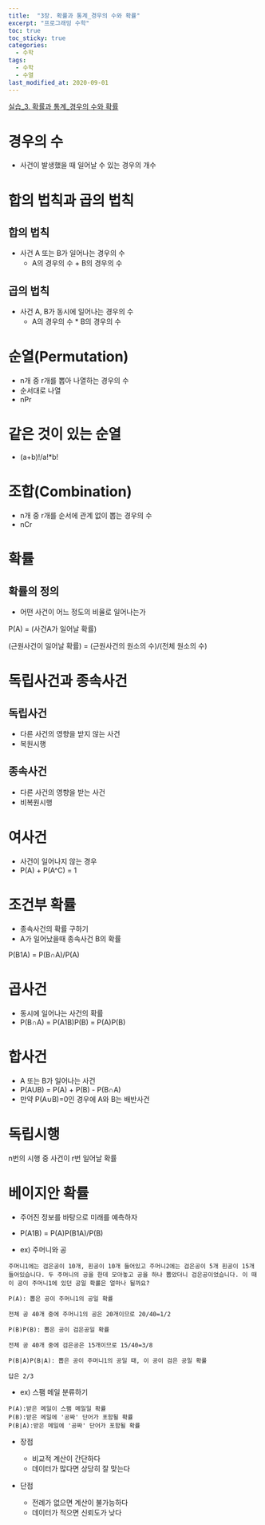 ```yaml
---
title:  "3장. 확률과 통계_경우의 수와 확률"
excerpt: "프로그래밍 수학"
toc: true
toc_sticky: true
categories:
  - 수학
tags:
  - 수학
  - 수열
last_modified_at: 2020-09-01
---
```


[실습_3. 확률과 통계_경우의 수와 확률](https://limjun92.github.io/%EC%88%98%ED%95%99_test/%EC%8B%A4%EC%8A%B5_3.-%ED%99%95%EB%A5%A0%EA%B3%BC-%ED%86%B5%EA%B3%84_%EA%B2%BD%EC%9A%B0%EC%9D%98-%EC%88%98%EC%99%80-%ED%99%95%EB%A5%A0/)

# 경우의 수

* 사건이 발생했을 때 일어날 수 있는 경우의 개수

# 합의 법칙과 곱의 법칙

## 합의 법칙

* 사건 A 또는 B가 일어나는 경우의 수
  * A의 경우의 수 + B의 경우의 수
  
## 곱의 법칙

* 사건 A, B가 동시에 일어나는 경우의 수
  * A의 경우의 수 * B의 경우의 수
  
# 순열(Permutation)

* n개 중 r개를 뽑아 나열하는 경우의 수
* 순서대로 나열
* nPr

# 같은 것이 있는 순열

* (a+b)!/a!*b!

# 조합(Combination)

* n개 중 r개를 순서에 관계 없이 뽑는 경우의 수
* nCr

# 확률

## 확률의 정의

* 어떤 사건이 어느 정도의 비율로 일어나는가

P(A) = (사건A가 일어날 확률)

(근원사건이 일어날 확률) = (근원사건의 원소의 수)/(전체 원소의 수)

# 독립사건과 종속사건

## 독립사건

* 다른 사건의 영향을 받지 않는 사건
* 복원시행

## 종속사건

* 다른 사건의 영향을 받는 사건
* 비복원시행

# 여사건

* 사건이 일어나지 않는 경우
* P(A) + P(A^C) = 1

# 조건부 확률

* 종속사건의 확률 구하기
* A가 일어났을때 종속사건 B의 확률

P(B1A) = P(B∩A)/P(A)

# 곱사건 

* 동시에 일어나는 사건의 확률
* P(B∩A) = P(A1B)P(B) = P(A)P(B)

# 합사건

* A 또는 B가 일어나는 사건
* P(AUB) = P(A) + P(B) - P(B∩A)
* 만약 P(A∪B)=0인 경우에 A와 B는 배반사건

# 독립시행

n번의 시행 중 사건이 r번 일어날 확률

# 베이지안 확률 

* 주어진 정보를 바탕으로 미래를 예측하자
* P(A1B) = P(A)P(B1A)/P(B)

* ex) 주머니와 공
```
주머니1에는 검은공이 10개, 흰공이 10개 들어있고 주머니2에는 검은공이 5개 흰공이 15개 들어있습니다. 두 주머니의 공을 한데 모아놓고 공을 하나 뽑았더니 검은공이었습니다. 이 때 이 공이 주머니1에 있던 공일 확률은 얼마나 될까요?

P(A): 뽑은 공이 주머니1의 공일 확률

전체 공 40개 중에 주머니1의 공은 20개이므로 20/40=1/2

P(B)P(B): 뽑은 공이 검은공일 확률

전체 공 40개 중에 검은공은 15개이므로 15/40=3/8

P(B|A)P(B∣A): 뽑은 공이 주머니1의 공일 때, 이 공이 검은 공일 확률

답은 2/3
```

* ex) 스팸 메일 분류하기
```
P(A):받은 메일이 스팸 메일일 확률
P(B):받은 메일에 '공짜' 단어가 포함될 확률
P(B|A):받은 메일에 '공짜' 단어가 포함될 확률
```

* 장점
  * 비교적 계산이 간단하다
  * 데이터가 많다면 상당히 잘 맞는다
  
* 단점
  * 전례가 없으면 계산이 불가능하다
  * 데이터가 적으면 신뢰도가 낮다

